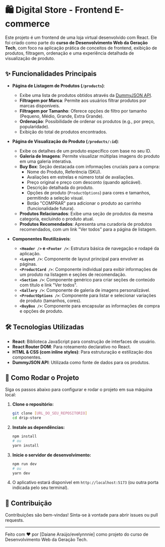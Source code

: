 # 🛍️ Digital Store - Frontend E-commerce

Este projeto é um frontend de uma loja virtual desenvolvido com React. Ele foi criado como parte do **curso de Desenvolvimento Web da Geração Tech**, com foco na aplicação prática de conceitos de frontend, exibição de produtos, filtragem, ordenação e uma experiência detalhada de visualização de produto.

## ✨ Funcionalidades Principais

* **Página de Listagem de Produtos (`/products`)**:
    * Exibe uma lista de produtos obtidos através da [DummyJSON API](https://dummyjson.com/).
    * **Filtragem por Marca**: Permite aos usuários filtrar produtos por marcas disponíveis.
    * **Filtragem por Tamanho**: Oferece opções de filtro por tamanho (Pequeno, Médio, Grande, Extra Grande).
    * **Ordenação**: Possibilidade de ordenar os produtos (e.g., por preço, popularidade).
    * Exibição do total de produtos encontrados.

* **Página de Visualização do Produto (`/products/:id`)**:
    * Exibe os detalhes de um produto específico com base no seu ID.
    * **Galeria de Imagens**: Permite visualizar múltiplas imagens do produto em uma galeria interativa.
    * **Buy Box**: Seção destacada com informações cruciais para a compra:
        * Nome do Produto, Referência (SKU).
        * Avaliações em estrelas e número total de avaliações.
        * Preço original e preço com desconto (quando aplicável).
        * Descrição detalhada do produto.
        * Opções de produto (`ProductOptions`) para cores e tamanhos, permitindo a seleção visual.
        * Botão "COMPRAR" para adicionar o produto ao carrinho (funcionalidade futura).
    * **Produtos Relacionados**: Exibe uma seção de produtos da mesma categoria, excluindo o produto atual.
    * **Produtos Recomendados**: Apresenta uma curadoria de produtos recomendados, com um link "Ver todos" para a página de listagem.

* **Componentes Reutilizáveis**:
    * **`<Header />` e `<Footer />`**: Estrutura básica de navegação e rodapé da aplicação.
    * **`<Layout />`**: Componente de layout principal para envolver as páginas.
    * **`<ProductCard />`**: Componente individual para exibir informações de um produto na listagem e seções de recomendação.
    * **`<Section />`**: Componente genérico para criar seções de conteúdo com título e link "Ver todos".
    * **`<Gallery />`**: Componente de galeria de imagens personalizável.
    * **`<ProductOptions />`**: Componente para listar e selecionar variações de produto (tamanhos, cores).
    * **`<BuyBox />`**: Componente para encapsular as informações de compra e opções de produto.

## 🛠️ Tecnologias Utilizadas

* **React**: Biblioteca JavaScript para construção de interfaces de usuário.
* **React Router DOM**: Para roteamento declarativo no React.
* **HTML & CSS (com inline styles)**: Para estruturação e estilização dos componentes.
* **DummyJSON API**: Utilizada como fonte de dados para os produtos.

## 🚀 Como Rodar o Projeto

Siga os passos abaixo para configurar e rodar o projeto em sua máquina local:

1.  **Clone o repositório:**
    ```bash
    git clone [URL_DO_SEU_REPOSITORIO]
    cd drip-store
    ```

2.  **Instale as dependências:**
    ```bash
    npm install
    # ou
    yarn install
    ```

3.  **Inicie o servidor de desenvolvimento:**
    ```bash
    npm run dev
    # ou
    yarn dev
    ```

4.  O aplicativo estará disponível em `http://localhost:5173` (ou outra porta indicada pelo seu terminal).

## 🤝 Contribuição

Contribuições são bem-vindas! Sinta-se à vontade para abrir issues ou pull requests.

---
Feito com ❤️ por [Daiane Araújo/evelynnnie] como projeto do curso de Desenvolvimento Web da Geração Tech.

